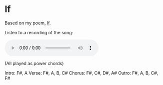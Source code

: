 # If

Based on my poem, [If](/poetry/if).

Listen to a recording of the song:

<audio controls src="/assets/audio/If.ogg"></audio>

(All played as power chords)

Intro: F#, A
Verse: F#, A, B, C#
Chorus: F#, C#, D#, A#
Outro: F#, A, B, C#, F#

